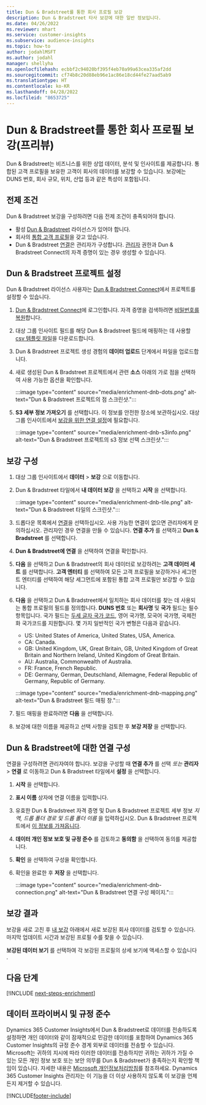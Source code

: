 ```yaml
---
title: Dun & Bradstreet를 통한 회사 프로필 보강
description: Dun & Bradstreet 타사 보강에 대한 일반 정보입니다.
ms.date: 04/26/2022
ms.reviewer: mhart
ms.service: customer-insights
ms.subservice: audience-insights
ms.topic: how-to
author: jodahlMSFT
ms.author: jodahl
manager: shellyha
ms.openlocfilehash: ecbbf2c94020bf395f4eb70a99a63cea335af2dd
ms.sourcegitcommit: cf74b8c20d88eb96e1ac86e18cd44fe27aad5ab9
ms.translationtype: HT
ms.contentlocale: ko-KR
ms.lasthandoff: 04/28/2022
ms.locfileid: "8653725"
---
```

# <a name="enrichment-of-company-profiles-with-dun--bradstreet-preview"></a>Dun & Bradstreet를 통한 회사 프로필 보강(프리뷰)

Dun & Bradstreet는 비즈니스를 위한 상업 데이터, 분석 및 인사이트를 제공합니다. 통합된 고객 프로필을 보유한 고객이 회사의 데이터를 보강할 수 있습니다. 보강에는 DUNS 번호, 회사 규모, 위치, 산업 등과 같은 특성이 포함됩니다.

## <a name="prerequisites"></a>전제 조건

Dun & Bradstreet 보강을 구성하려면 다음 전제 조건이 충족되어야 합니다.

- 활성 [Dun & Bradstreet](https://www.dnb.com/marketing/media/give-your-data-a-boost.html?source=microsoft_audience_insights) 라이선스가 있어야 합니다.
- 회사의 [통합 고객 프로필](customer-profiles.md)을 갖고 있습니다.
- Dun & Bradstreet [연결](connections.md)은 관리자가 구성합니다. [관리자](permissions.md#admin) 권한과 Dun & Bradstreet Connect의 자격 증명이 있는 경우 생성할 수 있습니다. 

## <a name="setting-up-your-dun--bradstreet-project"></a>Dun & Bradstreet 프로젝트 설정

Dun & Bradstreet 라이선스 사용자는 [Dun & Bradstreet Connect](https://connect.dnb.com?lead_source=microsoft_audienceinsights)에서 프로젝트를 설정할 수 있습니다. 


1. [Dun & Bradstreet Connect](https://connect.dnb.com?lead_source=microsoft_audienceinsights)에 로그인합니다. 자격 증명을 검색하려면 [비밀번호를 복원](https://sso.dnb.com/signin/forgot-password?lead_source=microsoft_audienceinsights)합니다.

1. 대상 그룹 인사이트 필드를 해당 Dun & Bradstreet 필드에 매핑하는 데 사용할 [csv 템플릿 파일](https://c360devenrichment.blob.core.windows.net/mapping/DnBCIdatamapping.csv)을 다운로드합니다. 

1. Dun & Bradstreet 프로젝트 생성 경험의 **데이터 업로드** 단계에서 파일을 업로드합니다. 

1. 새로 생성된 Dun & Bradstreet 프로젝트에서 관련 **소스** 아래의 가로 점을 선택하여 사용 가능한 옵션을 확인합니다.

   :::image type="content" source="media/enrichment-dnb-dots.png" alt-text="Dun & Bradstreet 프로젝트의 점 스크린샷.":::

1. **S3 세부 정보 가져오기** 를 선택합니다. 이 정보를 안전한 장소에 보관하십시오. 대상 그룹 인사이트에서 [보강을 위한 연결 설정](#configure-a-connection-for-dun--bradstreet)에 필요합니다. 

   :::image type="content" source="media/enrichment-dnb-s3info.png" alt-text="Dun & Bradstreet 프로젝트의 s3 정보 선택 스크린샷.":::



## <a name="configure-the-enrichment"></a>보강 구성

1. 대상 그룹 인사이트에서 **데이터** > **보강** 으로 이동합니다.

1. Dun & Bradstreet 타일에서 **내 데이터 보강** 을 선택하고 **시작** 을 선택합니다.

   :::image type="content" source="media/enrichment-dnb-tile.png" alt-text="Dun & Bradstreet 타일의 스크린샷.":::

1. 드롭다운 목록에서 [연결](connections.md)을 선택하십시오. 사용 가능한 연결이 없으면 관리자에게 문의하십시오. 관리자인 경우 연결을 만들 수 있습니다. **연결 추가** 를 선택하고 **Dun & Bradstreet** 를 선택합니다. 

1. **Dun & Bradstreet에 연결** 을 선택하여 연결을 확인합니다.

1. **다음** 을 선택하고 Dun & Bradstreet의 회사 데이터로 보강하려는 **고객 데이터 세트** 를 선택합니다. **고객 엔터티** 를 선택하여 모든 고객 프로필을 보강하거나 세그먼트 엔터티를 선택하여 해당 세그먼트에 포함된 통합 고객 프로필만 보강할 수 있습니다.

1. **다음** 을 ​​선택하고 Dun & Bradstreet에서 일치하는 회사 데이터를 찾는 데 사용되는 통합 프로필의 필드를 정의합니다. **DUNS 번호** 또는 **회사명** 및 **국가** 필드는 필수 항목입니다. 국가 필드는 [두세 글자 국가 코드](https://www.iso.org/iso-3166-country-codes.html), 영어 국가명, 모국어 국가명, 국제전화 국가코드를 지원합니다. 몇 가지 일반적인 국가 변형은 다음과 같습니다.

   * US: United States of America, United States, USA, America.
   * CA: Canada.
   * GB: United Kingdom, UK, Great Britain, GB, United Kingdom of Great Britain and Northern Ireland, United Kingdom of Great Britain.
   * AU: Australia, Commonwealth of Australia.
   * FR: France, French Republic.
   * DE: Germany, German, Deutschland, Allemagne, Federal Republic of Germany, Republic of Germany.

   :::image type="content" source="media/enrichment-dnb-mapping.png" alt-text="Dun & Bradstreet 필드 매핑 창.":::

1. 필드 매핑을 완료하려면 **다음** 을 선택합니다.

1. 보강에 대한 이름을 제공하고 선택 사항을 검토한 후 **보강 저장** 을 선택합니다.


## <a name="configure-a-connection-for-dun--bradstreet"></a>Dun & Bradstreet에 대한 연결 구성 

연결을 구성하려면 관리자여야 합니다. 보강을 구성할 때 **연결 추가** 를 선택 *또는* **관리자** > **연결** 로 이동하고 Dun & Bradstreet 타일에서 **설정** 을 선택합니다.

1. **시작** 을 선택합니다. 

1. **표시 이름** 상자에 연결 이름을 입력합니다.

1. 유효한 Dun & Bradstreet 자격 증명 및 Dun & Bradstreet 프로젝트 세부 정보 *지역, 드롭 폴더 경로 및 드롭 폴더 이름* 을 입력하십시오. Dun & Bradstreet 프로젝트에서 [이 정보를 가져옵니다](#setting-up-your-dun--bradstreet-project).

1. **데이터 개인 정보 보호 및 규정 준수** 를 검토하고 **동의함** 을 선택하여 동의를 제공합니다.

1. **확인** 을 선택하여 구성을 확인합니다.

1. 확인을 완료한 후 **저장** 을 선택합니다.
   
   :::image type="content" source="media/enrichment-dnb-connection.png" alt-text="Dun & Bradstreet 연결 구성 페이지.":::

## <a name="enrichment-results"></a>보강 결과

보강을 새로 고친 후 [내 보강](enrichment-hub.md) 아래에서 새로 보강된 회사 데이터를 검토할 수 있습니다. 마지막 업데이트 시간과 보강된 프로필 수를 찾을 수 있습니다.

**보강된 데이터 보기** 를 선택하여 각 보강된 프로필의 상세 보기에 액세스할 수 있습니다 .

## <a name="next-steps"></a>다음 단계

[!INCLUDE [next-steps-enrichment](includes/next-steps-enrichment.md)]

## <a name="data-privacy-and-compliance"></a>데이터 프라이버시 및 규정 준수

Dynamics 365 Customer Insights에서 Dun & Bradstreet로 데이터를 전송하도록 설정하면 개인 데이터와 같이 잠재적으로 민감한 데이터를 포함하여 Dynamics 365 Customer Insights의 규정 준수 경계 외부로 데이터를 전송할 수 있습니다. Microsoft는 귀하의 지시에 따라 이러한 데이터를 전송하지만 귀하는 귀하가 가질 수 있는 모든 개인 정보 보호 또는 보안 의무를 Dun & Bradstreet가 충족하는지 확인할 책임이 있습니다. 자세한 내용은 [Microsoft 개인정보처리방침](https://go.microsoft.com/fwlink/?linkid=396732)를 참조하세요.
Dynamics 365 Customer Insights 관리자는 이 기능을 더 이상 사용하지 않도록 이 보강을 언제든지 제거할 수 있습니다.


[!INCLUDE[footer-include](includes/footer-banner.md)]
